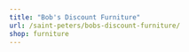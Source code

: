 ```yaml
---
title: "Bob's Discount Furniture"
url: /saint-peters/bobs-discount-furniture/
shop: furniture
---
```

